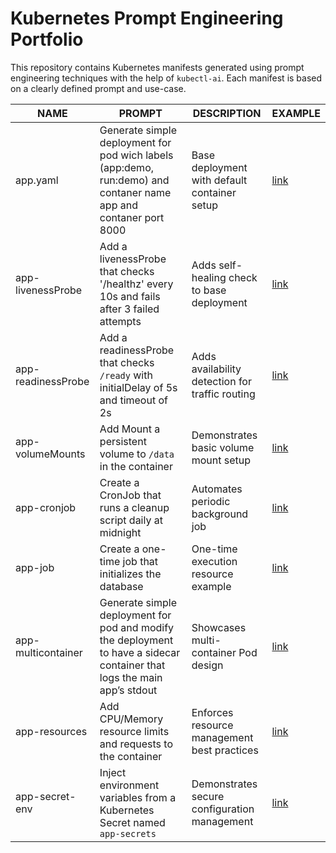 # Kubernetes Prompt Engineering Portfolio

This repository contains Kubernetes manifests generated using prompt engineering techniques with the help of `kubectl-ai`. Each manifest is based on a clearly defined prompt and use-case.

| NAME                  | PROMPT                                                                                                                   | DESCRIPTION                                                      | EXAMPLE |
|-----------------------|--------------------------------------------------------------------------------------------------------------------------|------------------------------------------------------------------|---------|
| app.yaml              | Generate simple deployment for pod wich labels (app:demo, run:demo) and contaner name app and contaner port 8000         | Base deployment with default container setup                     | [link](./yaml/app.yaml) |
| app-livenessProbe     | Add a livenessProbe that checks '/healthz' every 10s and fails after 3 failed attempts                                   | Adds self-healing check to base deployment                       | [link](./yaml/app-livenessProbe.yaml) |
| app-readinessProbe    | Add a readinessProbe that checks `/ready` with initialDelay of 5s and timeout of 2s                                      | Adds availability detection for traffic routing                  | [link](./yaml/app-readinessProbe.yaml) |
| app-volumeMounts      | Add Mount a persistent volume to `/data` in the container                                                                | Demonstrates basic volume mount setup                            | [link](./yaml/app-volumeMounts.yaml) |
| app-cronjob           | Create a CronJob that runs a cleanup script daily at midnight                                                            | Automates periodic background job                                | [link](./yaml/app-cronjob.yaml) |
| app-job               | Create a one-time job that initializes the database                                                                      | One-time execution resource example                              | [link](./yaml/app-job.yaml) |
| app-multicontainer    | Generate simple deployment for pod and modify the deployment to have a sidecar container that logs the main app’s stdout | Showcases multi-container Pod design                             | [link](./yaml/app-multicontainer.yaml) |
| app-resources         | Add CPU/Memory resource limits and requests to the container                                                             | Enforces resource management best practices                      | [link](./yaml/app-resources.yaml) |
| app-secret-env        | Inject environment variables from a Kubernetes Secret named `app-secrets`                                                | Demonstrates secure configuration management                     | [link](./yaml/app-secret-env.yaml) |
